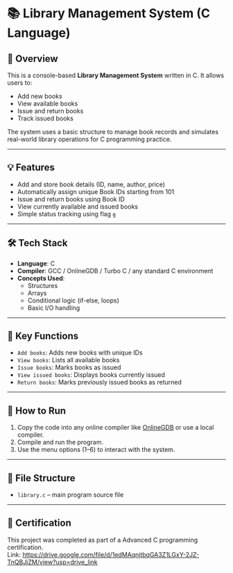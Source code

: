 # 📚 Library Management System (C Language)

## 🧠 Overview
This is a console-based **Library Management System** written in C. It allows users to:
- Add new books
- View available books
- Issue and return books
- Track issued books

The system uses a basic structure to manage book records and simulates real-world library operations for  C programming practice.

---

## 💡 Features
- Add and store book details (ID, name, author, price)
- Automatically assign unique Book IDs starting from 101
- Issue and return books using Book ID
- View currently available and issued books
- Simple status tracking using flag `g`

---

## 🛠️ Tech Stack
- **Language**: C
- **Compiler**: GCC / OnlineGDB / Turbo C / any standard C environment
- **Concepts Used**:
  - Structures
  - Arrays
  - Conditional logic (if-else, loops)
  - Basic I/O handling

---

## 🧱 Key Functions
- `Add books`: Adds new books with unique IDs
- `View books`: Lists all available books
- `Issue books`: Marks books as issued
- `View issued books`: Displays books currently issued
- `Return books`: Marks previously issued books as returned

---

## 🚀 How to Run
1. Copy the code into any online compiler like [OnlineGDB](https://www.onlinegdb.com/) or use a local compiler.
2. Compile and run the program.
3. Use the menu options (1–6) to interact with the system.

---

## 📂 File Structure
- `library.c` – main program source file

---

## 🏅 Certification
This project was completed as part of a Advanced C programming certification.  
Link: https://drive.google.com/file/d/1edMAqnjtbqGA3Z1LGxY-2JZ-TnQBJjZM/view?usp=drive_link



